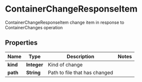 

# ContainerChangeResponseItem

ContainerChangeResponseItem change item in response to ContainerChanges operation

## Properties

Name | Type | Description | Notes
------------ | ------------- | ------------- | -------------
**kind** | **Integer** | Kind of change | 
**path** | **String** | Path to file that has changed | 



